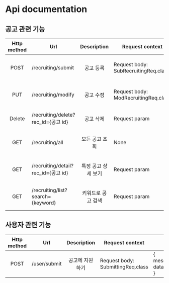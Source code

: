 # Api documentation

## 공고 관련 기능
|Http method| Url                                |Description| Request context                      | Response (Success)                                 |
|:--:|------------------------------------|:--:|--------------------------------------|----------------------------------------------------|
|POST| /recruiting/submit                 |공고 등록| Request body: SubRecruitingReq.class | {<br/>message="success", <br/>data=null<br/>}      |
|PUT| /recruiting/modify                 |공고 수정| Request body: ModRecruitingReq.class | {<br/>message="success",<br/> data=null<br/>}                     |
|Delete| /recruiting/delete?rec_id={공고 id}  |공고 삭제| Request param                        | {message="success", data=null<br/>}                     |
|GET| /recruiting/all|모든 공고 조회| None                                 | {<br/>message="success", <br/>data=List\<RecruitingListResp\><br/>} |
|GET|/recruiting/detail?rec_id={공고 id}|특정 공고 상세 보기| Request param| {<br/>message="success", <br/>data=RecrutingDetailResp<br/>}      |
|GET|/recruiting/list?search={keyword}|키워드로 공고 검색|Request param| {<br/>message="success", <br/>data=List\<RecruitingListResp\><br/>} |

## 사용자 관련 기능
|Http method| Url|Description| Request context                   | Response (Success) |
|:--:|--|:--:|-----------------------------------|--|
|POST|/user/submit|공고에 지원 하기| Request body: SubmittingReq.class |{<br/>message="success", <br/>data=null<br/>}|
